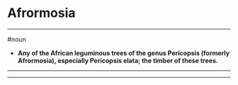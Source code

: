 # Afrormosia
---
#noun
- **Any of the African leguminous trees of the genus Pericopsis (formerly Afrormosia), especially Pericopsis elata; the timber of these trees.**
---
---
